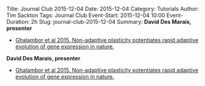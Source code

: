 Title: Journal Club 2015-12-04
Date: 2015-12-04
Category: Tutorials
Author: Tim Sackton
Tags: Journal Club
Event-Start: 2015-12-04 10:00
Event-Duration: 2h
Slug: journal-club-2015-12-04
Summary: <strong>David Des Marais, presenter</strong><ul><li><a href="/images/Ghalambor-et-al-N-2015.pdf">Ghalambor et al 2015. Non-adaptive plasticity potentiates rapid adaptive evolution of gene expression in nature.</a></li></ul>

<strong>David Des Marais, presenter</strong><ul><li><a href="/images/Ghalambor-et-al-N-2015.pdf">Ghalambor et al 2015. Non-adaptive plasticity potentiates rapid adaptive evolution of gene expression in nature.</a></li></ul>